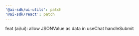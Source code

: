```yaml
---
'@ai-sdk/ui-utils': patch
'@ai-sdk/react': patch
---
```


feat (ai/ui): allow JSONValue as data in useChat handleSubmit
